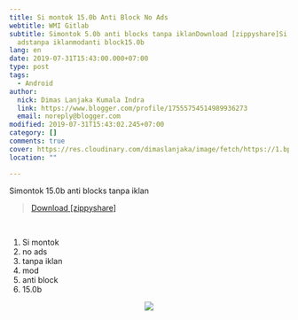 ```yaml
---
title: Si montok 15.0b Anti Block No Ads
webtitle: WMI Gitlab
subtitle: Simontok 5.0b anti blocks tanpa iklanDownload [zippyshare]Si montokno
  adstanpa iklanmodanti block15.0b
lang: en
date: 2019-07-31T15:43:00.000+07:00
type: post
tags:
  - Android
author:
  nick: Dimas Lanjaka Kumala Indra
  link: https://www.blogger.com/profile/17555754514989936273
  email: noreply@blogger.com
modified: 2019-07-31T15:43:02.245+07:00
category: []
comments: true
cover: https://res.cloudinary.com/dimaslanjaka/image/fetch/https://1.bp.blogspot.com/-KpglWEBljLY/XMevpDPyhkI/AAAAAAAABZw/iCCyiwjIMOsP_geq81zpicf0nm_zceNdgCEwYBhgL/w585/simontok.jpg
location: ""

---
```


<div dir="ltr" style="text-align: left;" trbidi="on">Simontok 15.0b anti blocks tanpa iklan<br><blockquote class="tr_bq"><a href="https://www2.zippyshare.com/v/IrbdO73G/file.html" rel="noopener noreferer nofollow" target="_blank">Download [zippyshare]</a></blockquote><br><ol style="text-align: left;"><li>Si montok</li><li>no ads</li><li>tanpa iklan</li><li>mod</li><li>anti block</li><li>15.0b</li></ol></div><div class="separator" style="clear: both; text-align: center;"><a href="https://res.cloudinary.com/dimaslanjaka/image/fetch/https://1.bp.blogspot.com/-KpglWEBljLY/XMevpDPyhkI/AAAAAAAABZw/iCCyiwjIMOsP_geq81zpicf0nm_zceNdgCEwYBhgL/w585/simontok.jpg" imageanchor="1" style="margin-left: 1em; margin-right: 1em;" rel="noopener noreferer nofollow"><img border="0" src="https://res.cloudinary.com/dimaslanjaka/image/fetch/https://1.bp.blogspot.com/-KpglWEBljLY/XMevpDPyhkI/AAAAAAAABZw/iCCyiwjIMOsP_geq81zpicf0nm_zceNdgCEwYBhgL/w585/simontok.jpg" data-original-width="585" data-original-height="585"></a></div>